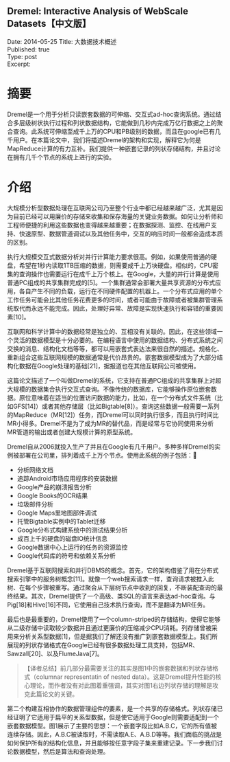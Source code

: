 Dremel: Interactive Analysis of WebScale Datasets【中文版】
------
Date: 2014-05-25
Title: 大数据技术概述  
Published: true  
Type: post  
Excerpt:   

# 摘要

Dremel是一个用于分析只读嵌套数据的可伸缩、交互式ad-hoc查询系统。通过结合多层级树状执行过程和列状数据结构，它能做到几秒内完成万亿行数据之上的聚合查询。此系统可伸缩至成千上万的CPU和PB级别的数据，而且在google已有几千用户。在本篇论文中，我们将描述Dremel的架构和实现，解释它为何是MapReduce计算的有力互补。我们提供一种嵌套记录的列状存储结构，并且讨论在拥有几千个节点的系统上进行的实验。

# 介绍

大规模分析型数据处理在互联网公司乃至整个行业中都已经越来越广泛，尤其是因为目前已经可以用廉价的存储来收集和保存海量的关键业务数据。如何让分析师和工程师便捷的利用这些数据也变得越来越重要；在数据探测、监控、在线用户支持、快速原型、数据管道调试以及其他任务中，交互的响应时间一般都会造成本质的区别。

执行大规模交互式数据分析对并行计算能力要求很高。例如，如果使用普通的硬盘，希望在1秒内读取1TB压缩的数据，则需要成千上万块硬盘。相似的，CPU密集的查询操作也需要运行在成千上万个核上。在Google，大量的并行计算是使用普通PC组成的共享集群完成的[5]。一个集群通常会部署大量共享资源的分布式应用，各自产生不同的负载，运行在不同硬件配置的机器上。一个分布式应用的单个工作任务可能会比其他任务花费更多的时间，或者可能由于故障或者被集群管理系统取代而永远不能完成。因此，处理好异常、故障是实现快速执行和容错的重要因素[10]。

互联网和科学计算中的数据经常是独立的、互相没有关联的。因此，在这些领域一个灵活的数据模型是十分必要的。在编程语言中使用的数据结构、分布式系统之间交换的消息、结构化文档等等，都可以用嵌套式表达法来很自然的描述。规格化、重新组合这些互联网规模的数据通常是代价昂贵的。嵌套数据模型成为了大部分结构化数据在Google处理的基础[21]，据报道也在其他互联网公司被使用。

这篇论文描述了一个叫做Dremel的系统，它支持在普通PC组成的共享集群上对超大规模的数据集合执行交互式查询。不像传统的数据库，它能够操作原位嵌套数据。原位意味着在适当的位置访问数据的能力，比如，在一个分布式文件系统（比如GFS[14]）或者其他存储层（比如Bigtable[8]）。查询这些数据一般需要一系列的MapReduce（MR[12]）任务，而Dremel可以同时执行很多，而且执行时间比MR小得多。Dremel不是为了成为MR的替代品，而是经常与它协同使用来分析MR管道的输出或者创建大规模计算的原型系统。

Dremel自从2006就投入生产了并且在Google有几千用户。多种多样Dremel的实例被部署在公司里，排列着成千上万个节点。使用此系统的例子包括：

* 分析网络文档
* 追踪Android市场应用程序的安装数据
* Google产品的崩溃报告分析
* Google Books的OCR结果
* 垃圾邮件分析
* Google Maps里地图部件调试
* 托管Bigtable实例中的Tablet迁移
* Google分布式构建系统中的测试结果分析
* 成百上千的硬盘的磁盘IO统计信息
* Google数据中心上运行的任务的资源监控
* Google代码库的符号和依赖关系分析

Dremel基于互联网搜索和并行DBMS的概念。首先，它的架构借鉴了用在分布式搜索引擎中的服务树概念[11]。就像一个web搜索请求一样，查询请求被推入此树、在每个步骤被重写。通过聚合从下层树节点中收到的回复，不断装配查询的最终结果。其次，Dremel提供了一个高级、类SQL的语言来表达ad-hoc查询。与Pig[18]和Hive[16]不同，它使用自己技术执行查询，而不是翻译为MR任务。

最后也是最重要的，Dremel使用了一个column-striped的存储结构，使得它能够从二级存储中读取较少数据并且通过更廉价的压缩减少CPU消耗。列存储曾被采用来分析关系型数据[1]，但是据我们了解还没有推广到嵌套数据模型上。我们所展现的列状存储格式在Google已经有很多数据处理工具支持，包括MR、Sawzall[20]、以及FlumeJava[7]。

>【译者总结】前几部分最需要关注的其实是图1中的嵌套数据和列状存储格式（columnar representatin of nested data）。这是Dremel提升性能的核心理论，而作者没有对此图着重强调，其实对图1右边列状存储的理解是攻克此篇论文的关键。

第二个构建互相协作的数据管理组件的要素，是一个共享的存储格式。列状存储已经证明了它适用于扁平的关系型数据，但是使它适用于Google则需要适配到一个嵌套数据模型。图1展示了主要的思想：一个嵌套字段比如A.B.C，它的所有值被连续存储。因此，A.B.C被读取时，不需读取A.E、A.B.D等等。我们面临的挑战是如何保护所有的结构化信息，并且能够按任意字段子集来重建记录。下一步我们讨论数据模型，然后是算法和查询处理。

